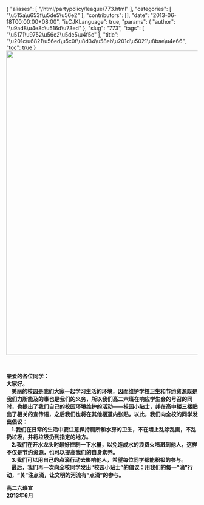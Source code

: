 {
    "aliases": [
        "/html/partypolicy/league/773.html"
    ],
    "categories": [
        "\u515a\u653f\u5de5\u56e2"
    ],
    "contributors": [],
    "date": "2013-06-18T00:00:00+08:00",
    "isCJKLanguage": true,
    "params": {
        "author": "\u9ad8\u4e8c\u516d\u73ed"
    },
    "slug": "773",
    "tags": [
        "\u5171\u9752\u56e2\u5de5\u4f5c"
    ],
    "title": "\u201c\u6821\u56ed\u5c0f\u8d34\u58eb\u201d\u5021\u8bae\u4e66",
    "toc": true
}
**<img
    src="https://cdn.tfls.online/mirror/full/576cad8f4c0b58173f8b75cf8d81ef67bc09f943.jpg"
    style="display:block;margin-left:auto;margin-right:auto;"
    decoding="async"
    fetchpriority="auto"
    loading="lazy"
    height="800"
    width="600"
/>**

 

**亲爱的各位同学：  
大家好。  
    美丽的校园是我们大家一起学习生活的环境，因而维护学校卫生和节约资源既是我们力所能及的事也是我们的义务，所以我们高二六班在响应学生会的号召的同时，也提出了我们自己的校园环境维护的活动——校园小贴士，并在高中楼三楼贴出了相关的宣传语，之后我们也将在其他楼道内张贴，以此，我们向全校的同学发出倡议：  
    1.我们在日常的生活中要注意保持厕所和水房的卫生，不在墙上乱涂乱画，不乱扔垃圾，并将垃圾扔到指定的地方。  
    2.我们在开水龙头时最好控制一下水量，以免造成水的浪费火喷溅到他人，这样不仅是节约资源，也可以提高我们的自身素养。  
    3.我们可以用自己的点滴行动去影响他人，希望每位同学都能积极的参与。  
    最后，我们再一次向全校同学发出“校园小贴士”的倡议：用我们的每一“滴”行动，“关”注点滴，让文明的河流有“点滴”的参与。**

**高二六班宣  
2013年6月**

